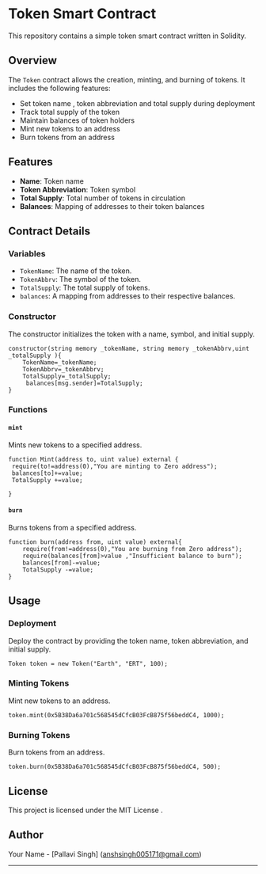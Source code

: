 
# Token Smart Contract

This repository contains a simple token smart contract written in Solidity.

## Overview

The `Token` contract allows the creation, minting, and burning of tokens. It includes the following features:
- Set token name , token abbreviation and total supply during deployment
- Track total supply of the token
- Maintain balances of token holders
- Mint new tokens to an address
- Burn tokens from an address

## Features

- **Name**: Token name
- **Token Abbreviation**: Token symbol
- **Total Supply**: Total number of tokens in circulation
- **Balances**: Mapping of addresses to their token balances

## Contract Details

### Variables

- `TokenName`: The name of the token.
- `TokenAbbrv`: The symbol of the token.
- `TotalSupply`: The total supply of tokens.
- `balances`: A mapping from addresses to their respective balances.

### Constructor

The constructor initializes the token with a name, symbol, and initial supply.

```solidity
constructor(string memory _tokenName, string memory _tokenAbbrv,uint _totalSupply ){
    TokenName=_tokenName;
    TokenAbbrv=_tokenAbbrv;
    TotalSupply=_totalSupply;
     balances[msg.sender]=TotalSupply;
}
```

### Functions

#### `mint`

Mints new tokens to a specified address.

```solidity
function Mint(address to, uint value) external {
 require(to!=address(0),"You are minting to Zero address");
 balances[to]+=value; 
 TotalSupply +=value;

}
```

#### `burn`

Burns tokens from a specified address.

```solidity
function burn(address from, uint value) external{
    require(from!=address(0),"You are burning from Zero address");
    require(balances[from]>value ,"Insufficient balance to burn");
    balances[from]-=value;
    TotalSupply -=value;
}    

```

## Usage

### Deployment

Deploy the contract by providing the token name, token abbreviation, and initial supply.

```solidity
Token token = new Token("Earth", "ERT", 100);
```

### Minting Tokens

Mint new tokens to an address.

```solidity
token.mint(0x5B38Da6a701c568545dCfcB03FcB875f56beddC4, 1000);
```

### Burning Tokens

Burn tokens from an address.

```solidity
token.burn(0x5B38Da6a701c568545dCfcB03FcB875f56beddC4, 500);
```

## License

This project is licensed under the MIT License .

## Author

Your Name - [Pallavi Singh] (anshsingh005171@gmail.com)

---
